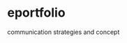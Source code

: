 # eportfolio
communication strategies and concept
<html> 
  <head>
    <title>Heading in Html < /title>
      </head>
    <body>
      <h1>Communication strategies and concepts</h1>
      <h2>confidence skills on oral communication and presentation</h2>
      <h3>Work efficiency as part of a team</h3>
      <h4>communication effectively </h4>
      <h5>conflict management and resolution strategies </h5>
      <img src="royal1.jpg" alt="royal1">
      </body>
      <html>
        
        

